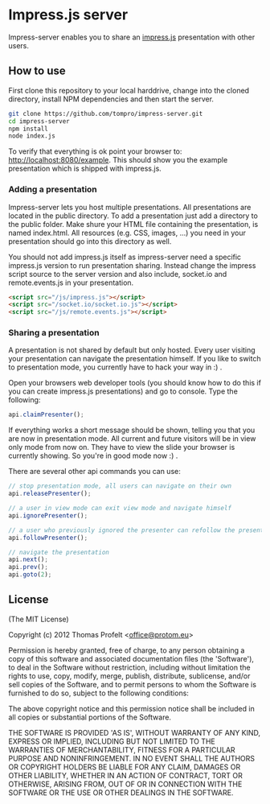 # Impress.js server

Impress-server enables you to share an [impress.js](https://github.com/bartaz/impress.js/) presentation with other users. 

## How to use
First clone this repository to your local harddrive, 
change into the cloned directory, install NPM dependencies and then start the 
server.

```bash
git clone https://github.com/tompro/impress-server.git
cd impress-server
npm install
node index.js
```
To verify that everything is ok point your browser to:
[http://localhost:8080/example](http://localhost:8080/example). This 
should show you the example presentation which is shipped with impress.js.

### Adding a presentation
Impress-server lets you host multiple presentations. All presentations are 
located in the public directory. To add a presentation just add a directory 
to the public folder. Make shure your HTML file containing the presentation, 
is named index.html. All resources (e.g. CSS, images, ...) you need in your 
presentation should go into this directory as well. 

You should not add impress.js itself as impress-server need a specific impress.js 
version to run presentation sharing. Instead change the impress script source to 
the server version and also include, socket.io and remote.events.js in your 
presentation.

```html
<script src="/js/impress.js"></script>
<script src="/socket.io/socket.io.js"></script>
<script src="/js/remote.events.js"></script>
```

### Sharing a presentation
A presentation is not shared by default but only hosted. Every user visiting 
your presentation can navigate the presentation himself. If you like to switch 
to presentation mode, you currently have to hack your way in :) .

Open your browsers web developer tools (you should know how to do this if you can
 create impress.js presentations) and go to console. Type the following:

```js
api.claimPresenter();
```
If everything works a short message should be shown, telling you that 
you are now in presentation mode. All current and future visitors will be in view 
only mode from now on. They have to view the slide your browser is currently showing. 
So you're in good mode now :) .

There are several other api commands you can use:
```js
// stop presentation mode, all users can navigate on their own
api.releasePresenter();

// a user in view mode can exit view mode and navigate himself
api.ignorePresenter();

// a user who previously ignored the presenter can refollow the presentation
api.followPresenter();

// navigate the presentation
api.next();
api.prev();
api.goto(2);
```

## License 

(The MIT License)

Copyright (c) 2012 Thomas Profelt &lt;office@protom.eu&gt;

Permission is hereby granted, free of charge, to any person obtaining
a copy of this software and associated documentation files (the
'Software'), to deal in the Software without restriction, including
without limitation the rights to use, copy, modify, merge, publish,
distribute, sublicense, and/or sell copies of the Software, and to
permit persons to whom the Software is furnished to do so, subject to
the following conditions:

The above copyright notice and this permission notice shall be
included in all copies or substantial portions of the Software.

THE SOFTWARE IS PROVIDED 'AS IS', WITHOUT WARRANTY OF ANY KIND,
EXPRESS OR IMPLIED, INCLUDING BUT NOT LIMITED TO THE WARRANTIES OF
MERCHANTABILITY, FITNESS FOR A PARTICULAR PURPOSE AND NONINFRINGEMENT.
IN NO EVENT SHALL THE AUTHORS OR COPYRIGHT HOLDERS BE LIABLE FOR ANY
CLAIM, DAMAGES OR OTHER LIABILITY, WHETHER IN AN ACTION OF CONTRACT,
TORT OR OTHERWISE, ARISING FROM, OUT OF OR IN CONNECTION WITH THE
SOFTWARE OR THE USE OR OTHER DEALINGS IN THE SOFTWARE.
